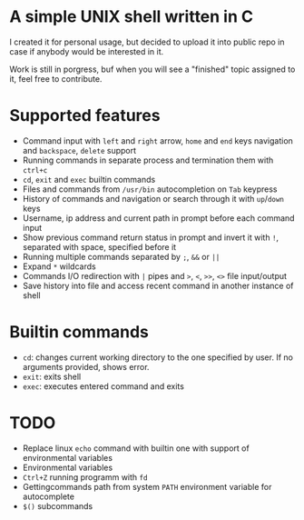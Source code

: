 # A simple UNIX shell written in C

I created it for personal usage, but decided to upload it into public repo in case if anybody would be interested in it.

Work is still in porgress, buf when you will see a "finished" topic assigned to it, feel free to contribute.

# Supported features
* Command input with `left` and `right` arrow, `home` and `end` keys navigation and `backspace`, `delete` support
* Running commands in separate process and termination them with `ctrl+c`
* `cd`, `exit` and `exec` builtin commands
* Files and commands from `/usr/bin` autocompletion on `Tab` keypress
* History of commands and navigation or search through it with `up`/`down` keys
* Username, ip address and current path in prompt before each command input
* Show previous command return status in prompt and invert it with `!`, separated with space, specified before it
* Running multiple commands separated by `;`, `&&` or `||`
* Expand `*` wildcards
* Commands I/O redirection with `|` pipes and `>`, `<`, `>>`, `<>` file input/output
* Save history into file and access recent command in another instance of shell

# Builtin commands
* `cd`: changes current working directory to the one specified by user. If no arguments provided, shows error.
* `exit`: exits shell
* `exec`: executes entered command and exits
  
# TODO
* Replace linux `echo` command with builtin one with support of environmental variables
* Environmental variables
* `Ctrl+Z` running programm with `fd`
* Gettingcommands path from system `PATH` environment variable for autocomplete
* `$()` subcommands
